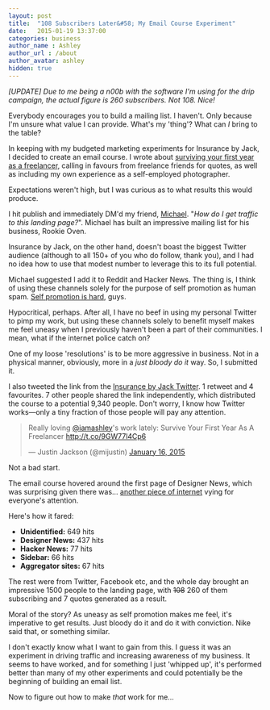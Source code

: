 ```yaml
---
layout: post
title:  "108 Subscribers Later&#58; My Email Course Experiment"
date:   2015-01-19 13:37:00
categories: business
author_name : Ashley
author_url : /about
author_avatar: ashley
hidden: true
---
```


_[UPDATE] Due to me being a n00b with the software I'm using for the drip campaign, the actual figure is 260 subscribers. Not 108. Nice!_

Everybody encourages you to build a mailing list. I haven't. Only because I'm unsure what value I can provide. What's my 'thing'? What can _I_ bring to the table?

In keeping with my budgeted marketing experiments for Insurance by Jack, I decided to create an email course. I wrote about <a href="http://insurancebyjack.co.uk/survive-your-first-year-as-a-freelancer/">surviving your first year as a freelancer</a>, calling in favours from freelance friends for quotes, as well as including my own experience as a self-employed photographer.

<!--more-->

Expectations weren't high, but I was curious as to what results this would produce.

I hit publish and immediately DM'd my friend, <a href="http://rookieoven.com/">Michael</a>. "_How do I get traffic to this landing page?_". Michael has built an impressive mailing list for his business, Rookie Oven.

Insurance by Jack, on the other hand, doesn't boast the biggest Twitter audience (although to all 150+ of you who do follow, thank you), and I had no idea how to use that modest number to leverage this to its full potential.

Michael suggested I add it to Reddit and Hacker News. The thing is, I think of using these channels solely for the purpose of self promotion as human spam. <a href="http://www.copyblogger.com/shameless-self-promotion/">Self promotion is hard</a>, guys.

Hypocritical, perhaps. After all, I have no beef in using my personal Twitter to pimp my work, but using these channels solely to benefit myself makes me feel uneasy when I previously haven't been a part of their communities. I mean, what if the internet police catch on?

One of my loose 'resolutions' is to be more aggressive in business. Not in a physical manner, obviously, more in a _just bloody do it_ way. So, I submitted it.

I also tweeted the link from the <a href="http://twitter.com/insurancebyjack">Insurance by Jack Twitter</a>. 1 retweet and 4 favourites. 7 other people shared the link independently, which distributed the course to a potential 9,340 people. Don't worry, I know how Twitter works—only a tiny fraction of those people will pay any attention.

<blockquote class="twitter-tweet" lang="en"><p>Really loving <a href="https://twitter.com/iamashley">@iamashley</a>&#39;s work lately: Survive Your First Year As A Freelancer <a href="http://t.co/9GW77l4Cp6">http://t.co/9GW77l4Cp6</a></p>&mdash; Justin Jackson (@mijustin) <a href="https://twitter.com/mijustin/status/556113804564897792">January 16, 2015</a></blockquote>
<script async src="//platform.twitter.com/widgets.js" charset="utf-8"></script>

Not a bad start.

The email course hovered around the first page of Designer News, which was surprising given there was… <a href="http://www.teehanlax.com/">another piece of internet</a> vying for everyone's attention.

Here's how it fared:

* __Unidentified:__ 649 hits
* __Designer News:__ 437 hits
* __Hacker News:__ 77 hits
* __Sidebar:__ 66 hits
* __Aggregator sites:__ 67 hits

The rest were from Twitter, Facebook etc, and the whole day brought an impressive 1500 people to the landing page, with <s>108</s> 260 of them subscribing and 7 quotes generated as a result.

Moral of the story? As uneasy as self promotion makes me feel, it's imperative to get results. Just bloody do it and do it with conviction. Nike said that, or something similar.

I don't exactly know what I want to gain from this. I guess it was an experiment in driving traffic and increasing awareness of my business. It seems to have worked, and for something I just 'whipped up', it's performed better than many of my other experiments and could potentially be the beginning of building an email list.

Now to figure out how to make _that_ work for me…